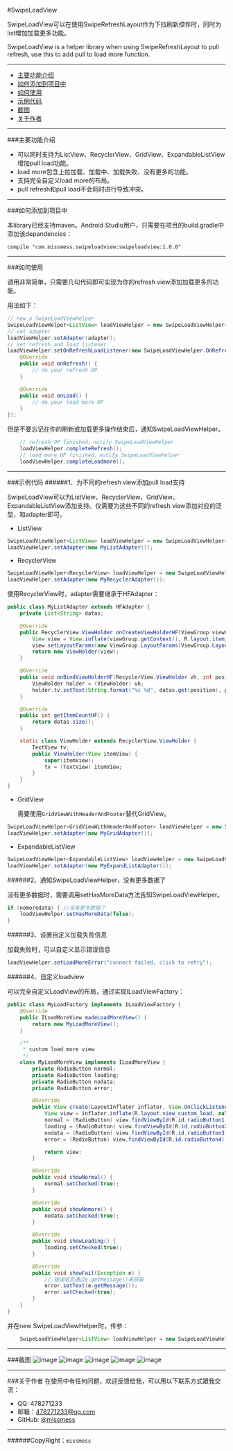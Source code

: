 #SwipeLoadView
  
  SwipeLoadView可以在使用SwipeRefreshLayout作为下拉刷新控件时，同时为list增加加载更多功能。
  
  SwipeLoadView is a helper library when using SwipeRefreshLayout to pull refresh, use this to add pull to load more function.
  
---

  * [主要功能介绍](#主要功能介绍)
  * [如何添加到项目中](#如何添加到项目中)
  * [如何使用](#如何使用)
  * [示例代码](#示例代码)
  * [截图](#截图)
  * [关于作者](#关于作者)

---

###主要功能介绍

* 可以同时支持为ListView、RecyclerView、GridView、ExpandableListView增加pull load功能。
* load more包含上拉加载、加载中、加载失败、没有更多的功能。
* 支持完全自定义load more的布局。
* pull refresh和pull load不会同时进行导致冲突。

---

###如何添加到项目中

本library已经支持maven。Android Studio用户，只需要在项目的build.gradle中添加该depandencies：

  `
    compile "com.missmess.swipeloadview:swipeloadview:1.0.0"
  `

---

###如何使用

调用非常简单，只需要几句代码即可实现为你的refresh view添加加载更多的功能。

  用法如下：
```java
// new a SwipeLoadViewHelper
SwipeLoadViewHelper<ListView> loadViewHelper = new SwipeLoadViewHelper<>(swipeRefreshLayout, listView);
// set adapter
loadViewHelper.setAdapter(adapter);
// set refresh and load listener
loadViewHelper.setOnRefreshLoadListener(new SwipeLoadViewHelper.OnRefreshLoadListener() {
    @Override
    public void onRefresh() {
        // do your refresh OP
    }

    @Override
    public void onLoad() {
        // do your load more OP
    }
});
```
但是不要忘记在你的刷新或加载更多操作结束后，通知SwipeLoadViewHelper。
```java
    // refresh OP finished，notify SwipeLoadViewHelper
    loadViewHelper.completeRefresh();
    // load more OP finished，notify SwipeLoadViewHelper
    loadViewHelper.completeLoadmore();
```
---

###示例代码
######1、为不同的refresh view添加pull load支持

SwipeLoadView可以为ListView、RecyclerView、GridView、ExpandableListView添加支持。仅需要为这些不同的refresh view添加对应的泛型，和adapter即可。

* ListView
```java
SwipeLoadViewHelper<ListView> loadViewHelper = new SwipeLoadViewHelper<>(swipeRefreshLayout, listView);
loadViewHelper.setAdapter(new MyListAdapter());
```

* RecyclerView
```java
SwipeLoadViewHelper<RecyclerView> loadViewHelper = new SwipeLoadViewHelper<>(swipeRefreshLayout, recyclerView);
loadViewHelper.setAdapter(new MyRecyclerAdapter());
```
使用RecyclerView时，adapter需要继承于HFAdapter：
```java
public class MyListAdapter extends HFAdapter {
    private List<String> datas;

    @Override
    public RecyclerView.ViewHolder onCreateViewHolderHF(ViewGroup viewGroup, int type) {
        View view = View.inflate(viewGroup.getContext(), R.layout.item_text, null);
        view.setLayoutParams(new ViewGroup.LayoutParams(ViewGroup.LayoutParams.MATCH_PARENT, ViewGroup.LayoutParams.WRAP_CONTENT));
        return new ViewHolder(view);
    }

    @Override
    public void onBindViewHolderHF(RecyclerView.ViewHolder vh, int position) {
        ViewHolder holder = (ViewHolder) vh;
        holder.tv.setText(String.format("%s %d", datas.get(position), position));
    }

    @Override
    public int getItemCountHF() {
        return datas.size();
    }

    static class ViewHolder extends RecyclerView.ViewHolder {
        TextView tv;
        public ViewHolder(View itemView) {
            super(itemView);
            tv = (TextView) itemView;
        }
    }
}
```

* GridView

    需要使用`GridViewWithHeaderAndFooter`替代GridView。
```java
SwipeLoadViewHelper<GridViewWithHeaderAndFooter> loadViewHelper = new SwipeLoadViewHelper<>(swipeRefreshLayout, gridView);
loadViewHelper.setAdapter(new MyGridAdapter());
```

* ExpandableListView
```java
SwipeLoadViewHelper<ExpandableListView> loadViewHelper = new SwipeLoadViewHelper<>(swipeRefreshLayout, expandableListView);
loadViewHelper.setAdapter(new MyExpandListAdapter());
```

######2、通知SwipeLoadViewHelper，没有更多数据了

  没有更多数据时，需要调用setHasMoreData方法告知SwipeLoadViewHelper。
```java
if (nomoredata) { //没有更多数据了
    loadViewHelper.setHasMoreData(false);
}
```

######3、设置自定义加载失败信息

  加载失败时，可以自定义显示错误信息
```java
loadViewHelper.setLoadMoreError("connect failed, click to retry");
```

######4、自定义loadview

  可以完全自定义LoadView的布局，通过实现ILoadViewFactory：
```java
public class MyLoadFactory implements ILoadViewFactory {
    @Override
    public ILoadMoreView madeLoadMoreView() {
        return new MyLoadMoreView();
    }

    /**
     * custom load more view
     */
    class MyLoadMoreView implements ILoadMoreView {
        private RadioButton normal;
        private RadioButton loading;
        private RadioButton nodata;
        private RadioButton error;

        @Override
        public View create(LayoutInflater inflater, View.OnClickListener onClickLoadMoreListener) {
            View view = inflater.inflate(R.layout.view_custom_load, null);
            normal = (RadioButton) view.findViewById(R.id.radioButton1);
            loading = (RadioButton) view.findViewById(R.id.radioButton2);
            nodata = (RadioButton) view.findViewById(R.id.radioButton3);
            error = (RadioButton) view.findViewById(R.id.radioButton4);

            return view;
        }

        @Override
        public void showNormal() {
            normal.setChecked(true);
        }

        @Override
        public void showNomore() {
            nodata.setChecked(true);
        }

        @Override
        public void showLoading() {
            loading.setChecked(true);
        }

        @Override
        public void showFail(Exception e) {
            // 错误信息通过e.getMessage()来获取
            error.setText(e.getMessage());
            error.setChecked(true);
        }
    }
}
```
并在new SwipeLoadViewHelper时，传参：
```java
    SwipeLoadViewHelper<ListView> loadViewHelper = new SwipeLoadViewHelper<>(swipeRefreshLayout, listView, new MyLoadFactory());
```

---

###截图
![image](https://raw.githubusercontent.com/missmess/swipeloadview/master/raw/picc1.jpg)
![image](https://raw.githubusercontent.com/missmess/swipeloadview/master/raw/picc2.jpg)
![image](https://raw.githubusercontent.com/missmess/swipeloadview/master/raw/picc3.jpg)
![image](https://raw.githubusercontent.com/missmess/swipeloadview/master/raw/picc4.jpg)
![image](https://raw.githubusercontent.com/missmess/swipeloadview/master/raw/picc5.jpg)

---

###关于作者
在使用中有任何问题，欢迎反馈给我，可以用以下联系方式跟我交流：

* QQ: 478271233
* 邮箱：<478271233@qq.com>
* GitHub: [@missmess](https://github.com/missmess)

---
######CopyRight：`missmess`
